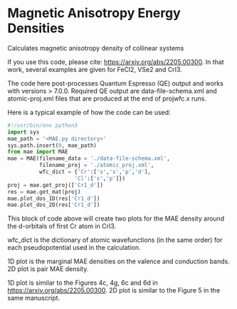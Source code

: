 # Magnetic Anisotropy Energy Densities

Calculates magnetic anisotropy density of collinear systems

If you use this code, please cite: https://arxiv.org/abs/2205.00300.
In that work, several examples are given for FeCl2, VSe2 and CrI3. 

The code here post-processes Quantum Espresso (QE) output and works with versions > 7.0.0.
Required QE output are data-file-schema.xml and atomic-proj.xml files that are 
produced at the end of projwfc.x runs. 

Here is a typical example of how the code can be used:


```python
#!/usr/bin/env python3
import sys
mae_path = '<MAE.py directory>'
sys.path.insert(0, mae_path)
from mae import MAE
mae = MAE(filename_data = './data-file-schema.xml',
          filename_proj = './atomic_proj.xml',
          wfc_dict = {'Cr':['s','s','p','d'], 
                     'Cl':['s','p']})
proj = mae.get_proj(['Cr1_d'])
res = mae.get_mat(proj)
mae.plot_dos_1D(res['Cr1_d'])
mae.plot_dos_2D(res['Cr1_d'])
```
This block of code above will create two plots for the MAE density
around the d-orbitals of first Cr atom in CrI3. 

wfc_dict is the dictionary of atomic wavefunctions (in the same order)
for each pseudopotential used in the calculation.

1D plot is the marginal MAE densities on the valence and conduction bands.
2D plot is pair MAE density.

1D plot is similar to the Figures 4c, 4g, 6c and 6d in https://arxiv.org/abs/2205.00300.
2D plot is similar to the Figure 5 in the same manuscript. 
